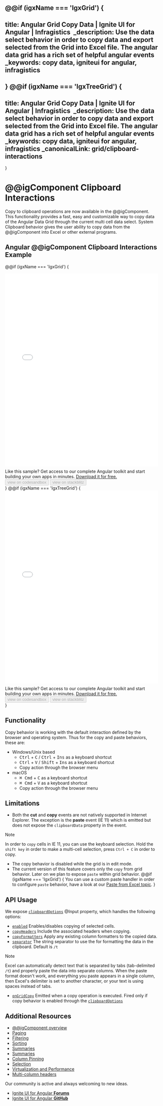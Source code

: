 @@if (igxName === 'IgxGrid') {
---
title: Angular Grid Copy Data | Ignite UI for Angular | Infragistics 
_description: Use the data select behavior in order to copy data and export selected from the Grid into Excel file. The angular data grid has a rich set of helpful angular events
_keywords: copy data, igniteui for angular, infragistics
---
}
@@if (igxName === 'IgxTreeGrid') {
---
title: Angular Grid Copy Data | Ignite UI for Angular | Infragistics 
_description: Use the data select behavior in order to copy data and export selected from the Grid into Excel file. The angular data grid has a rich set of helpful angular events
_keywords: copy data, igniteui for angular, infragistics
_canonicalLink: grid/clipboard-interactions
---
}

# @@igComponent Clipboard Interactions
Copy to clipboard operations are now available in the @@igComponent. This functionality provides a fast, easy and customizable way to copy data of the Angular Data Grid through the current multi cell data select. System Clipboard behavior gives the user ability to copy data from the @@igComponent into Excel or other external programs.

## Angular @@igComponent Clipboard Interactions Example


@@if (igxName === 'IgxGrid') {
<div class="sample-container loading" style="height:635px">
    <iframe id="grid-clipboard-operations-sample-iframe" src='{environment:demosBaseUrl}/grid/grid-clipboard-operations-sample' width="100%" height="100%" seamless="" frameborder="0" onload="onSampleIframeContentLoaded(this);" alt="Angular @@igComponent Clipboard Interactions Example"></iframe>
</div>
<p style="margin: 0;padding-top: 0.5rem">Like this sample? Get access to our complete Angular toolkit and start building your own apps in minutes. <a class="no-external-icon mchNoDecorate trackCTA" target="_blank" href="https://www.infragistics.com/products/ignite-ui-angular/download" data-xd-ga-action="Download" data-xd-ga-label="Ignite UI for Angular">Download it for free.</a></p>
<div>
<button data-localize="codesandbox" disabled class="codesandbox-btn" data-iframe-id="grid-clipboard-operations-sample-iframe" data-demos-base-url="{environment:demosBaseUrl}">view on codesandbox</button>
<button data-localize="stackblitz" disabled class="stackblitz-btn" data-iframe-id="grid-clipboard-operations-sample-iframe" data-demos-base-url="{environment:demosBaseUrl}">view on stackblitz</button>
</div>
<div class="divider--half"></div>
}
@@if (igxName === 'IgxTreeGrid') {
<div class="sample-container loading" style="height:635px">
    <iframe id="tree-grid-clipboard-operations-sample-iframe" src='{environment:demosBaseUrl}/tree-grid/tree-grid-clipboard-operations-sample' width="100%" height="100%" seamless="" frameborder="0" onload="onSampleIframeContentLoaded(this);" alt="Angular @@igComponent Clipboard Interactions Example"></iframe>
</div>
<p style="margin: 0;padding-top: 0.5rem">Like this sample? Get access to our complete Angular toolkit and start building your own apps in minutes. <a class="no-external-icon mchNoDecorate trackCTA" target="_blank" href="https://www.infragistics.com/products/ignite-ui-angular/download" data-xd-ga-action="Download" data-xd-ga-label="Ignite UI for Angular">Download it for free.</a></p>
<div>
<button data-localize="codesandbox" disabled class="codesandbox-btn" data-iframe-id="tree-grid-clipboard-operations-sample-iframe" data-demos-base-url="{environment:demosBaseUrl}">view on codesandbox</button>
<button data-localize="stackblitz" disabled class="stackblitz-btn" data-iframe-id="tree-grid-clipboard-operations-sample-iframe" data-demos-base-url="{environment:demosBaseUrl}">view on stackblitz</button>
</div>
<div class="divider--half"></div>
}

## Functionality
Copy behavior is working with the default interaction defined by the browser and operating system. Thus for the copy and paste behaviors, these are:

- Windows/Unix based
  - <kbd>Ctrl</kbd> + <kbd>C</kbd> / <kbd>Ctrl</kbd> + <kbd>Ins</kbd> as a keyboard shortcut
  - <kbd>Ctrl</kbd> + <kbd>V</kbd> / <kbd>Shift</kbd> + <kbd>Ins</kbd> as a keyboard shortcut
  - Copy action through the browser menu
- macOS
  - <kbd>⌘ Cmd</kbd> + <kbd>C</kbd> as a keyboard shortcut
  - <kbd>⌘ Cmd</kbd> + <kbd>V</kbd> as a keyboard shortcut
  - Copy action through the browser menu


## Limitations
- Both the **cut** and **copy** events are not natively supported in Internet Explorer. The exception is the
**paste** event (IE 11) which is emitted but does not expose the `clipboardData` property in the event. 
> [!NOTE] 
> In order to `copy` cells in IE 11, you can use the keyboard selection. Hold the `shift key` in order to make a multi-cell selection, press `Ctrl + C` in order to copy.

- The copy behavior is disabled while the grid is in edit mode.
- The current version of this feature covers only the `copy` from grid behavior. Later on we plan to expose `paste` within grid behavior.
@@if (igxName === 'IgxGrid') { You can use a custom paste handler in order to configure `paste` behavior, have a look at our [Paste from Excel topic](paste-excel.md). }

## API Usage
We expose [`clipboardOptions`]({environment:angularApiUrl}/classes/igxgridcomponent.html#clipboardoptions) @Input property, which handles the following options:
- [`enabled`]({environment:angularApiUrl}/classes/igxgridcomponent.html#clipboardoptions.enabled) Enables/disables copying of selected cells.
- [`copyHeaders`]({environment:angularApiUrl}/classes/igxgridcomponent.html#clipboardoptions.copyHeaders) Include the associated headers when copying.
- [`copyFormatters`]({environment:angularApiUrl}/classes/igxgridcomponent.html#clipboardoptions.copyFormatters) Apply any existing column formatters to the copied data.
- [`separator`]({environment:angularApiUrl}/classes/igxgridcomponent.html#clipboardoptions.separator) The string separator to use the for formatting the data in the clipboard. Default is `/t`

> [!NOTE] 
> Excel can automatically detect text that is separated by tabs (tab-delimited `/t`) and properly paste the data into separate columns. When the paste format doesn't work, and everything you paste appears in a single column, then Excel's delimiter is set to another character, or your text is using spaces instead of tabs.

- [`onGridCopy`]({environment:angularApiUrl}/classes/igxcolumncomponent.html#resizable) Emitted when a copy operation is executed. Fired only if copy behavior is enabled through the [`clipboardOptions`]({environment:angularApiUrl}/classes/igxgridcomponent.html#clipboardoptions)

## Additional Resources
<div class="divider--half"></div>

* [@@igComponent overview](@@igMainTopic.md)
* [Paging](paging.md)
* [Filtering](filtering.md)
* [Sorting](sorting.md)
* [Summaries](summaries.md)
* [Summaries](summaries.md)
* [Column Pinning](column-pinning.md)
* [Selection](selection.md)
* [Virtualization and Performance](virtualization.md)
* [Multi-column headers](multi-column-headers.md)

<div class="divider--half"></div>
Our community is active and always welcoming to new ideas.

* [Ignite UI for Angular **Forums**](https://www.infragistics.com/community/forums/f/ignite-ui-for-angular)
* [Ignite UI for Angular **GitHub**](https://github.com/IgniteUI/igniteui-angular)
